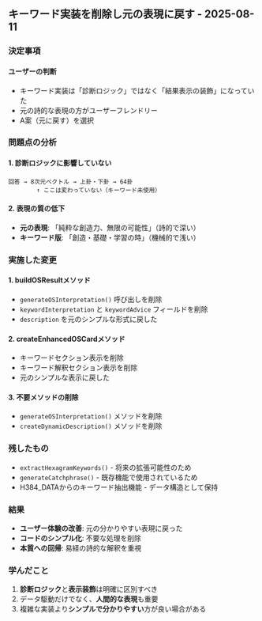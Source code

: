 ## キーワード実装を削除し元の表現に戻す - 2025-08-11

### 決定事項

#### ユーザーの判断
- キーワード実装は「診断ロジック」ではなく「結果表示の装飾」になっていた
- 元の詩的な表現の方がユーザーフレンドリー
- A案（元に戻す）を選択

### 問題点の分析

#### 1. 診断ロジックに影響していない
```
回答 → 8次元ベクトル → 上卦・下卦 → 64卦
        ↑ ここは変わっていない（キーワード未使用）
```

#### 2. 表現の質の低下
- **元の表現**: 「純粋な創造力、無限の可能性」（詩的で深い）
- **キーワード版**: 「創造・基礎・学習の時」（機械的で浅い）

### 実施した変更

#### 1. buildOSResultメソッド
- `generateOSInterpretation()` 呼び出しを削除
- `keywordInterpretation` と `keywordAdvice` フィールドを削除
- `description` を元のシンプルな形式に戻した

#### 2. createEnhancedOSCardメソッド
- キーワードセクション表示を削除
- キーワード解釈セクション表示を削除
- 元のシンプルな表示に戻した

#### 3. 不要メソッドの削除
- `generateOSInterpretation()` メソッドを削除
- `createDynamicDescription()` メソッドを削除

### 残したもの
- `extractHexagramKeywords()` - 将来の拡張可能性のため
- `generateCatchphrase()` - 既存機能で使用されているため
- H384_DATAからのキーワード抽出機能 - データ構造として保持

### 結果
- **ユーザー体験の改善**: 元の分かりやすい表現に戻った
- **コードのシンプル化**: 不要な処理を削除
- **本質への回帰**: 易経の詩的な解釈を重視

### 学んだこと
1. **診断ロジック**と**表示装飾**は明確に区別すべき
2. データ駆動だけでなく、**人間的な表現**も重要
3. 複雑な実装より**シンプルで分かりやすい**方が良い場合がある